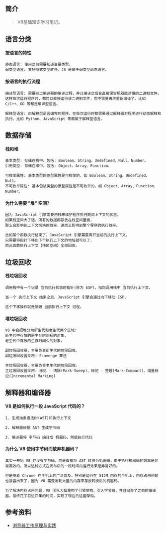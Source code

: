 ## 简介

> V8基础知识学习笔记。

## 语言分类

#### 按语言的特性

```text
静态语言: 使用之前需要知道变量类型。
弱类型语言: 支持隐式类型转换。JS 是属于弱类型动态语言。
```

#### 按语言的执行流程

```text
编译型语言: 需要经过编译器的编译过程，并且编译之后会直接保留机器能读懂的二进制文件，这样每次运行程序时，都可以直接运行该二进制文件，而不需要再次重新编译了。比如 C/C++、GO 等都是编译型语言。

解释型语言: 由解释型语言编写的程序，在每次运行时都需要通过解释器对程序进行动态解释和执行。比如 Python、JavaScript 等都属于解释型语言。
```

## 数据存储

#### 栈和堆

```text
基本类型: 存储在栈中。包括: Boolean、String、Undefined、Null、Number。
引用类型: 存储在堆中。包括: Object、Array、Function。
```

```text
可枚举属性: 基本类型的原型属性是可枚举的，如 Boolean、String、Undefined、Null。
不可枚举属性: 基本包装类型的原型属性是不可枚举的，如 Object、Array、Function、Number。
```

#### 为什么需要 "堆" 空间?

```text
因为 JavaScript 引擎需要用栈来维护程序执行期间上下文的状态， 
如果栈空间大了话，所有的数据都存放在栈空间里面，
那么会影响到上下文切换的效率，进而又影响到整个程序的执行效率。

比如某个函数执行结束了，JavaScript 引擎需要离开当前的执行上下文，
只需要将指针下移到下个执行上下文的地址就可以了，
而此函数执行上下文【栈区空间】全部回收。
```

## 垃圾回收

#### 栈垃圾回收

```text
调用栈中有一个记录 当前执行状态的指针(称为 ESP)，指向调用栈中 当前执行上下文，

当一个 执行上下文 结束之后，JavaScript 引擎会通过向下移动 ESP，

这个下移操作就是销毁 当前执行上下文 过程。
```

#### 堆垃圾回收

```text
V8 中会把堆分为新生代和老生代两个区域:
新生代中存放的是生存时间短的对象，
老生代中存放的生存时间久的对象。
```

```text
副垃圾回收器，主要负责新生代的垃圾回收。
副垃圾回收器采用: Scavenge 算法
```

```text
主垃圾回收器，主要负责老生代的垃圾回收。
主垃圾回收器采用: 标记 - 清除(Mark-Sweep)、标记 - 整理(Mark-Compact)、增量标记(Incremental Marking) 
```

## 解释器和编译器

#### V8 是如何执行一段 JavaScript 代码的？

```text
1. 生成抽象语法树(AST)和执行上下文

2. 解释器根据 AST 生成字节码

3. 编译器将 字节码 编译成 机器码，然后执行代码
```

#### 为什么 V8 使用字节码而放弃机器码？

```
其实一开始 V8 并没有字节码，而是直接将 AST 转换为机器码，由于执行机器码的效率是非常高效的，所以这种方式在发布后的一段时间内运行效果是非常好的。

但是随着 Chrome 在手机上的广泛普及，特别是运行在 512M 内存的手机上，内存占用问题也暴露出来了，因为 V8 需要消耗大量的内存来存放转换后的机器码。

为了解决内存占用问题，V8 团队大幅重构了引擎架构，引入字节码，并且抛弃了之前的编译器，最终花了将进四年的时间，实现了现在的这套架构。
```

## 参考资料

- [浏览器工作原理与实践](https://time.geekbang.org/column/intro/100033601)

